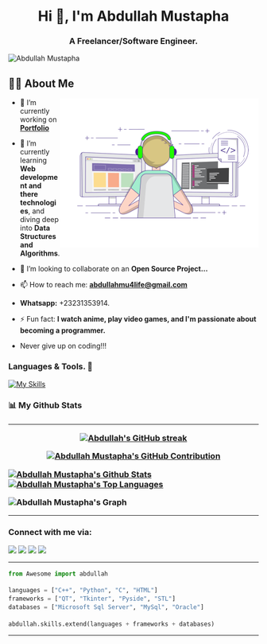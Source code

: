 <h1 align="center">Hi 👋, I'm Abdullah Mustapha</h1>
<h3 align="center">A Freelancer/Software Engineer.</h3>
<p align="left"> <img src="https://komarev.com/ghpvc/?username=abdullahCoder-Tech&label=Views&color=blue&style=plastic" alt="Abdullah Mustapha" /></p>

## 🙋‍♂️ About Me
<img align="right" alt="coding" width="400" src="https://raw.githubusercontent.com/devSouvik/devSouvik/master/gif3.gif">

- 🔭 I’m currently working on **[Portfolio](https://abdullahcoder-tech.github.io/Portfolio/)**

- 🌱 I’m currently learning **Web development and there technologies**, and diving deep into **Data Structures and Algorithms**.

- 👯 I’m looking to collaborate on an **Open Source Project...**

- 📫 How to reach me: **abdullahmu4life@gmail.com**
 - **Whatsapp:** +23231353914.
- ⚡ Fun fact: **I watch anime, play video games, and I'm passionate about becoming a programmer.**
- Never give up on coding!!!

### Languages & Tools. 🚧 

[![My Skills](https://skills.thijs.gg/icons?i=html,css,tailwind,c,cpp,js,vuejs,python,anaconda,nodejs,md,git,github,photoshop,illustrator,linux,vscode,mysql,bash,postman,stackoverflow&perline=13)](#)

<h3>📊 My Github Stats<h3><hr>

<p align="center">
  <a href="https://github.com/abdullahCoder-Tech">
    <img src="https://github-readme-streak-stats.herokuapp.com/?user=abdullahCoder-Tech&theme=radical&border=7F3FBF&background=0D1117" alt="Abdullah's GitHub streak"/>
  </a>
</p>

<p align="center">
  <a href="https://github.com/abdullahCoder-Tech">
    <img src="https://github-profile-summary-cards.vercel.app/api/cards/profile-details?username=abdullahCoder-Tech&theme=radical" alt="Abdullah Mustapha's GitHub Contribution"/>
  </a>
</p>

<a> 
    <a href="https://github.com/abdullahCoder-Tech"><img alt="Abdullah Mustapha's Github Stats" src="https://denvercoder1-github-readme-stats.vercel.app/api?username=abdullahCoder-Tech&show_icons=true&count_private=true&theme=react&border_color=7F3FBF&bg_color=0D1117&title_color=F85D7F&icon_color=F8D866" height="192px" width="49.5%"/></a>
  <a href="https://github.com/abdullahCoder-Tech"><img alt="Abdullah Mustapha's Top Languages" src="https://denvercoder1-github-readme-stats.vercel.app/api/top-langs/?username=abdullahCoder-Tech&langs_count=8&layout=compact&theme=react&border_color=7F3FBF&bg_color=0D1117&title_color=F85D7F&icon_color=F8D866" height="192px" width="49.5%"/></a>
  <br/>
</a>


![Abdullah Mustapha's Graph](https://github-readme-activity-graph.vercel.app/graph?username=abdullahCoder-Tech&custom_title=Abdullah%20Mustapha's%20GitHub%20Activity%20Graph&bg_color=0D1117&color=7F3FBF&line=7F3FBF&point=7F3FBF&area_color=FFFFFF&title_color=FFFFFF&area=true)



<hr>


### Connect with me via:
<p align="left">

<a href = "https://www.linkedin.com/in/abdullah-mustapha-ab529229a/"><img src="https://img.icons8.com/fluent/48/000000/linkedin.png"/></a>
<a href = "https://twitter.com/CodeByAbdullah"><img src="https://img.icons8.com/fluent/48/000000/twitter.png"/></a>
<a href = "https://www.instagram.com/_am4tech/?hl=en"><img src="https://img.icons8.com/fluent/48/000000/instagram-new.png"/></a>
<a href = "https://wa.me/message/JU7M7LRRGDFGM1"><img src="https://img.icons8.com/fluent/48/000000/whatsapp.png"/></a>

</p>

<hr>


```python
from Awesome import abdullah

languages = ["C++", "Python", "C", "HTML"]
frameworks = ["QT", "Tkinter", "Pyside", "STL"]
databases = ["Microsoft Sql Server", "MySql", "Oracle"]

abdullah.skills.extend(languages + frameworks + databases)
```

<hr>
